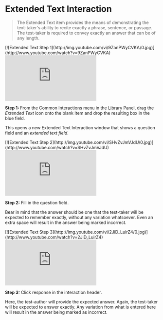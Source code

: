 # Extended Text Interaction

>The Extended Text item provides the means of demonstrating the text-taker's ability to recite exactly a phrase, sentence, or passage. The test-taker is required to convey exactly an answer that can be of any length. 


<div class="hidden-video">
[![Extended Text Step 1](http://img.youtube.com/vi/9ZanPWyCVKA/0.jpg)](http://www.youtube.com/watch?v=9ZanPWyCVKA)
</div>

<div class='embed-container'><iframe src="https://www.youtube.com/embed/9ZanPWyCVKA?rel=0" frameborder="0" allowfullscreen="true"></iframe></div>

**Step 1:** From the Common Interactions menu in the Library Panel, drag the *Extended Text* icon onto the blank Item and drop the resulting box in the blue field.

This opens a new Extended Text Interaction window that shows a question field and an *extended text field*. 

<div class="hidden-video">
[![Extended Text Step 2](http://img.youtube.com/vi/SHvZvJmVJdU/0.jpg)](http://www.youtube.com/watch?v=SHvZvJmVJdU)
</div>

<div class='embed-container'><iframe src="https://www.youtube.com/embed/SHvZvJmVJdU?rel=0" frameborder="0" allowfullscreen="true"></iframe></div>

**Step 2:** Fill in the question field. 

Bear in mind that the answer should be one that the test-taker will be expected to remember exactly, without any variation whatsoever. Even an extra space will result in the answer being marked incorrect.

<div class="hidden-video">
[![Extended Text Step 3](http://img.youtube.com/vi/2JiD_LuirZ4/0.jpg)](http://www.youtube.com/watch?v=2JiD_LuirZ4)
</div>

<div class='embed-container'><iframe src="https://www.youtube.com/embed/2JiD_LuirZ4?rel=0" frameborder="0" allowfullscreen="true"></iframe></div>

**Step 3:** Click response in the interaction header.

Here, the test-author will provide the expected answer. Again, the test-taker will be expected to answer exactly. Any variation from what is entered here will result in the answer being marked as incorrect.
